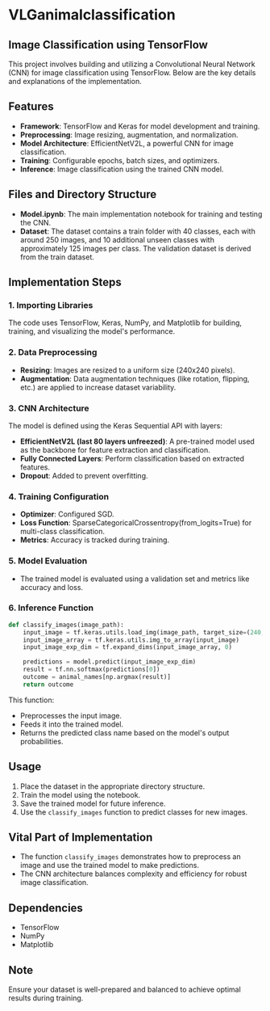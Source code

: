 # VLGanimalclassification

## Image Classification using TensorFlow

This project involves building and utilizing a Convolutional Neural Network (CNN) for image classification using TensorFlow. Below are the key details and explanations of the implementation.

## Features
- **Framework**: TensorFlow and Keras for model development and training.
- **Preprocessing**: Image resizing, augmentation, and normalization.
- **Model Architecture**: EfficientNetV2L, a powerful CNN for image classification.
- **Training**: Configurable epochs, batch sizes, and optimizers.
- **Inference**: Image classification using the trained CNN model.

## Files and Directory Structure
- **Model.ipynb**: The main implementation notebook for training and testing the CNN.
- **Dataset**: The dataset contains a train folder with 40 classes, each with around 250 images, and 10 additional unseen classes with approximately 125 images per class. The validation dataset is derived from the train dataset.

## Implementation Steps

### 1. Importing Libraries
The code uses TensorFlow, Keras, NumPy, and Matplotlib for building, training, and visualizing the model's performance.

### 2. Data Preprocessing
- **Resizing**: Images are resized to a uniform size (240x240 pixels).
- **Augmentation**: Data augmentation techniques (like rotation, flipping, etc.) are applied to increase dataset variability.

### 3. CNN Architecture
The model is defined using the Keras Sequential API with layers:
- **EfficientNetV2L (last 80 layers unfreezed)**: A pre-trained model used as the backbone for feature extraction and classification.
- **Fully Connected Layers**: Perform classification based on extracted features.
- **Dropout**: Added to prevent overfitting.

### 4. Training Configuration
- **Optimizer**: Configured  SGD.
- **Loss Function**: SparseCategoricalCrossentropy(from_logits=True) for multi-class classification.
- **Metrics**: Accuracy is tracked during training.

### 5. Model Evaluation
- The trained model is evaluated using a validation set and metrics like accuracy and loss.

### 6. Inference Function
```python
def classify_images(image_path):
    input_image = tf.keras.utils.load_img(image_path, target_size=(240,240))
    input_image_array = tf.keras.utils.img_to_array(input_image)
    input_image_exp_dim = tf.expand_dims(input_image_array, 0)

    predictions = model.predict(input_image_exp_dim)
    result = tf.nn.softmax(predictions[0])
    outcome = animal_names[np.argmax(result)]
    return outcome
```
This function:
- Preprocesses the input image.
- Feeds it into the trained model.
- Returns the predicted class name based on the model's output probabilities.

## Usage
1. Place the dataset in the appropriate directory structure.
2. Train the model using the notebook.
3. Save the trained model for future inference.
4. Use the `classify_images` function to predict classes for new images.

## Vital Part of Implementation
- The function `classify_images` demonstrates how to preprocess an image and use the trained model to make predictions.
- The CNN architecture balances complexity and efficiency for robust image classification.

## Dependencies
- TensorFlow
- NumPy
- Matplotlib

## Note
Ensure your dataset is well-prepared and balanced to achieve optimal results during training.

